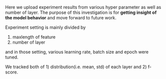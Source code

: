 Here we upload experiment results from various hyper parameter as well as number of layer.
The purpose of this investigation is for **getting insight of the model behavior** and move forward to future work.

Experiment setting is mainly divided by
  1. maxlength of feature
  2. number of layer
  
and in those setting, various learning rate, batch size and epoch were tuned.

We tracked both of 1) distribution(i.e. mean, std) of each layer and 2) f-score.
